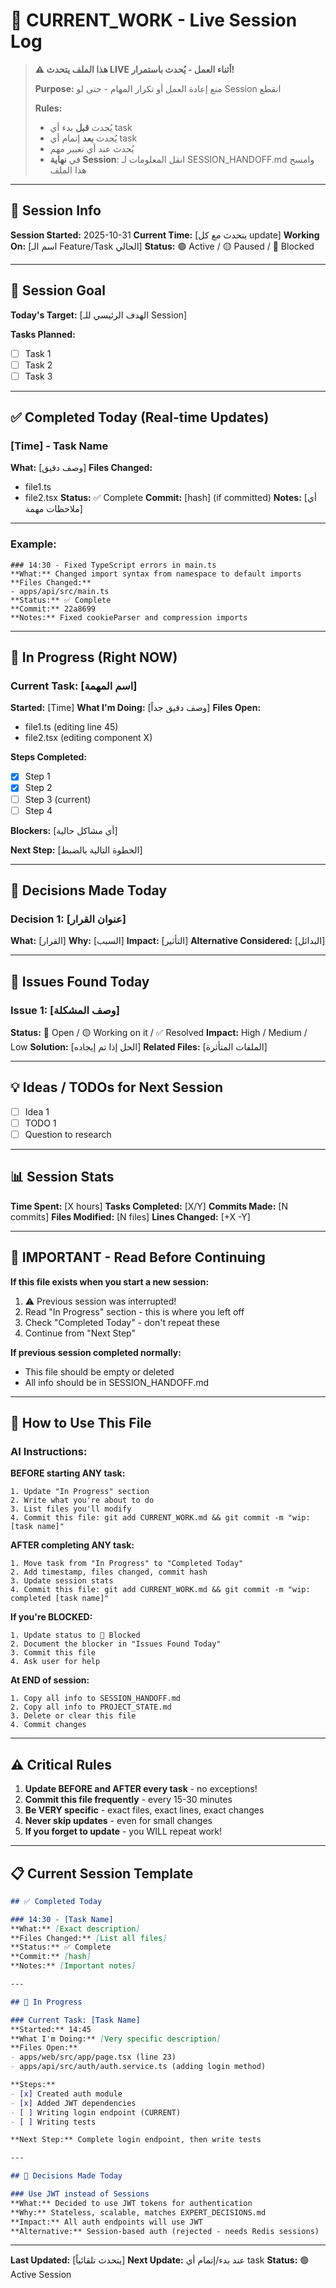 # 🚧 CURRENT_WORK - Live Session Log

> **⚠️ هذا الملف يتحدث LIVE أثناء العمل - يُحدث باستمرار!**
>
> **Purpose:** منع إعادة العمل أو تكرار المهام - حتى لو Session انقطع
>
> **Rules:**
> - يُحدث **قبل** بدء أي task
> - يُحدث **بعد** إتمام أي task
> - يُحدث عند أي تغيير مهم
> - في **نهاية Session**: انقل المعلومات لـ SESSION_HANDOFF.md وامسح هذا الملف

---

## 📅 Session Info

**Session Started:** 2025-10-31
**Current Time:** [يتحدث مع كل update]
**Working On:** [اسم الـ Feature/Task الحالي]
**Status:** 🟢 Active / 🟡 Paused / 🔴 Blocked

---

## 🎯 Session Goal

**Today's Target:** [الهدف الرئيسي للـ Session]

**Tasks Planned:**
- [ ] Task 1
- [ ] Task 2
- [ ] Task 3

---

## ✅ Completed Today (Real-time Updates)

### [Time] - Task Name
**What:** [وصف دقيق]
**Files Changed:**
- file1.ts
- file2.tsx
**Status:** ✅ Complete
**Commit:** [hash] (if committed)
**Notes:** [أي ملاحظات مهمة]

---

### Example:
```
### 14:30 - Fixed TypeScript errors in main.ts
**What:** Changed import syntax from namespace to default imports
**Files Changed:**
- apps/api/src/main.ts
**Status:** ✅ Complete
**Commit:** 22a8699
**Notes:** Fixed cookieParser and compression imports
```

---

## 🔄 In Progress (Right NOW)

### Current Task: [اسم المهمة]
**Started:** [Time]
**What I'm Doing:** [وصف دقيق جداً]
**Files Open:**
- file1.ts (editing line 45)
- file2.tsx (editing component X)

**Steps Completed:**
- [x] Step 1
- [x] Step 2
- [ ] Step 3 (current)
- [ ] Step 4

**Blockers:** [أي مشاكل حالية]

**Next Step:** [الخطوة التالية بالضبط]

---

## 📝 Decisions Made Today

### Decision 1: [عنوان القرار]
**What:** [القرار]
**Why:** [السبب]
**Impact:** [التأثير]
**Alternative Considered:** [البدائل]

---

## 🐛 Issues Found Today

### Issue 1: [وصف المشكلة]
**Status:** 🔴 Open / 🟡 Working on it / ✅ Resolved
**Impact:** High / Medium / Low
**Solution:** [الحل إذا تم إيجاده]
**Related Files:** [الملفات المتأثرة]

---

## 💡 Ideas / TODOs for Next Session

- [ ] Idea 1
- [ ] TODO 1
- [ ] Question to research

---

## 📊 Session Stats

**Time Spent:** [X hours]
**Tasks Completed:** [X/Y]
**Commits Made:** [N commits]
**Files Modified:** [N files]
**Lines Changed:** [+X -Y]

---

## 🚨 IMPORTANT - Read Before Continuing

**If this file exists when you start a new session:**
1. ⚠️ Previous session was interrupted!
2. Read "In Progress" section - this is where you left off
3. Check "Completed Today" - don't repeat these
4. Continue from "Next Step"

**If previous session completed normally:**
- This file should be empty or deleted
- All info should be in SESSION_HANDOFF.md

---

## 🔄 How to Use This File

### AI Instructions:

**BEFORE starting ANY task:**
```
1. Update "In Progress" section
2. Write what you're about to do
3. List files you'll modify
4. Commit this file: git add CURRENT_WORK.md && git commit -m "wip: [task name]"
```

**AFTER completing ANY task:**
```
1. Move task from "In Progress" to "Completed Today"
2. Add timestamp, files changed, commit hash
3. Update session stats
4. Commit this file: git add CURRENT_WORK.md && git commit -m "wip: completed [task name]"
```

**If you're BLOCKED:**
```
1. Update status to 🔴 Blocked
2. Document the blocker in "Issues Found Today"
3. Commit this file
4. Ask user for help
```

**At END of session:**
```
1. Copy all info to SESSION_HANDOFF.md
2. Copy all info to PROJECT_STATE.md
3. Delete or clear this file
4. Commit changes
```

---

## ⚠️ Critical Rules

1. **Update BEFORE and AFTER every task** - no exceptions!
2. **Commit this file frequently** - every 15-30 minutes
3. **Be VERY specific** - exact files, exact lines, exact changes
4. **Never skip updates** - even for small changes
5. **If you forget to update** - you WILL repeat work!

---

## 📋 Current Session Template

```markdown
## ✅ Completed Today

### 14:30 - [Task Name]
**What:** [Exact description]
**Files Changed:** [List all files]
**Status:** ✅ Complete
**Commit:** [hash]
**Notes:** [Important notes]

---

## 🔄 In Progress

### Current Task: [Task Name]
**Started:** 14:45
**What I'm Doing:** [Very specific description]
**Files Open:**
- apps/web/src/app/page.tsx (line 23)
- apps/api/src/auth/auth.service.ts (adding login method)

**Steps:**
- [x] Created auth module
- [x] Added JWT dependencies
- [ ] Writing login endpoint (CURRENT)
- [ ] Writing tests

**Next Step:** Complete login endpoint, then write tests

---

## 📝 Decisions Made Today

### Use JWT instead of Sessions
**What:** Decided to use JWT tokens for authentication
**Why:** Stateless, scalable, matches EXPERT_DECISIONS.md
**Impact:** All auth endpoints will use JWT
**Alternative:** Session-based auth (rejected - needs Redis sessions)
```

---

**Last Updated:** [يتحدث تلقائياً]
**Next Update:** عند بدء/إتمام أي task
**Status:** 🟢 Active Session

